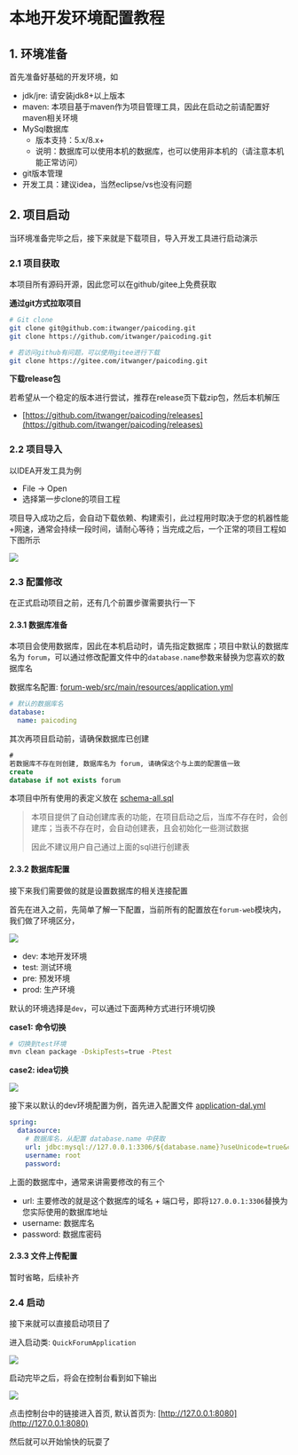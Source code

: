 # 本地开发环境配置教程

## 1. 环境准备

首先准备好基础的开发环境，如

- jdk/jre: 请安装jdk8+以上版本
- maven: 本项目基于maven作为项目管理工具，因此在启动之前请配置好maven相关环境
- MySql数据库
    - 版本支持：5.x/8.x+
    - 说明：数据库可以使用本机的数据库，也可以使用非本机的（请注意本机能正常访问）
- git版本管理
- 开发工具：建议idea，当然eclipse/vs也没有问题

## 2. 项目启动

当环境准备完毕之后，接下来就是下载项目，导入开发工具进行启动演示

### 2.1 项目获取

本项目所有源码开源，因此您可以在github/gitee上免费获取

**通过git方式拉取项目**

```bash
# Git clone
git clone git@github.com:itwanger/paicoding.git
git clone https://github.com/itwanger/paicoding.git

# 若访问github有问题，可以使用gitee进行下载
git clone https://gitee.com/itwanger/paicoding.git
```

**下载release包**

若希望从一个稳定的版本进行尝试，推荐在release页下载zip包，然后本机解压

- [https://github.com/itwanger/paicoding/releases](https://github.com/itwanger/paicoding/releases)

### 2.2 项目导入

以IDEA开发工具为例

- File -> Open
- 选择第一步clone的项目工程

项目导入成功之后，会自动下载依赖、构建索引，此过程用时取决于您的机器性能+网速，通常会持续一段时间，请耐心等待；当完成之后，一个正常的项目工程如下图所示

![](imgs/init_00.jpg)

### 2.3 配置修改

在正式启动项目之前，还有几个前置步骤需要执行一下

#### 2.3.1 数据库准备

本项目会使用数据库，因此在本机启动时，请先指定数据库；项目中默认的数据库名为 `forum`，可以通过修改配置文件中的`database.name`参数来替换为您喜欢的数据库名

数据库名配置: [forum-web/src/main/resources/application.yml](../forum-web/src/main/resources/application.yml)

```yaml
# 默认的数据库名
database:
  name: paicoding
```

其次再项目启动前，请确保数据库已创建

```sql
#
若数据库不存在则创建, 数据库名为 forum, 请确保这个与上面的配置值一致
create
database if not exists forum
```

本项目中所有使用的表定义放在 [schema-all.sql](../forum-web/src/main/resources/schema-all.sql)

> 本项目提供了自动创建库表的功能，在项目启动之后，当库不存在时，会创建库；当表不存在时，会自动创建表，且会初始化一些测试数据
>
> 因此不建议用户自己通过上面的sql进行创建表

#### 2.3.2 数据库配置

接下来我们需要做的就是设置数据库的相关连接配置

首先在进入之前，先简单了解一下配置，当前所有的配置放在`forum-web`模块内，我们做了环境区分，

![](imgs/init_01.jpg)

- dev: 本地开发环境
- test: 测试环境
- pre: 预发环境
- prod: 生产环境

默认的环境选择是`dev`，可以通过下面两种方式进行环境切换

**case1: 命令切换**

```bash
# 切换到test环境
mvn clean package -DskipTests=true -Ptest
```

**case2: idea切换**

![](imgs/init_02.jpg)

接下来以默认的dev环境配置为例，首先进入配置文件 [application-dal.yml](../forum-web/src/main/resources-env/dev/application-dal.yml)

```yaml
spring:
  datasource:
    # 数据库名，从配置 database.name 中获取
    url: jdbc:mysql://127.0.0.1:3306/${database.name}?useUnicode=true&characterEncoding=UTF-8&useSSL=false&serverTimezone=Asia/Shanghai
    username: root
    password:
```

上面的数据库中，通常来讲需要修改的有三个

- url: 主要修改的就是这个数据库的域名 + 端口号，即将`127.0.0.1:3306`替换为您实际使用的数据库地址
- username: 数据库名
- password: 数据库密码

#### 2.3.3 文件上传配置

暂时省略，后续补齐

### 2.4 启动

接下来就可以直接启动项目了

进入启动类: `QuickForumApplication`

![](imgs/init_03.jpg)

启动完毕之后，将会在控制台看到如下输出

![](imgs/init_04.jpg)

点击控制台中的链接进入首页, 默认首页为: [http://127.0.0.1:8080](http://127.0.0.1:8080)

然后就可以开始愉快的玩耍了